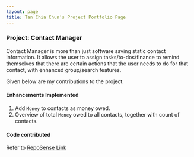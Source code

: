 ```yaml
---
layout: page
title: Tan Chia Chun's Project Portfolio Page
---
```


### Project: Contact Manager

Contact Manager is more than just software saving static contact information. It allows the user to assign tasks/to-dos/finance to remind themselves that there are certain actions that the user needs to do for that contact, with enhanced group/search features.

Given below are my contributions to the project.

#### Enhancements Implemented

1. Add `Money` to contacts as money owed.
1. Overview of total `Money` owed to all contacts, together with count of contacts.

#### Code contributed

Refer to [RepoSense Link](https://nus-tic4002-ay2122s2.github.io/tp-dashboard/?search=tanchiachun&breakdown=true)
